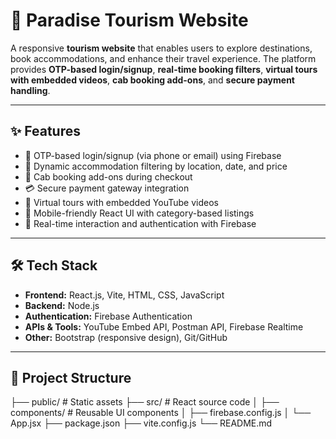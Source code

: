 # 🌴 Paradise Tourism Website  

A responsive **tourism website** that enables users to explore destinations, book accommodations, and enhance their travel experience. The platform provides **OTP-based login/signup**, **real-time booking filters**, **virtual tours with embedded videos**, **cab booking add-ons**, and **secure payment handling**.  

---

## ✨ Features
- 🔐 OTP-based login/signup (via phone or email) using Firebase  
- 🏨 Dynamic accommodation filtering by location, date, and price  
- 🚕 Cab booking add-ons during checkout  
- 💳 Secure payment gateway integration  
- 🎥 Virtual tours with embedded YouTube videos  
- 📱 Mobile-friendly React UI with category-based listings  
- 🔄 Real-time interaction and authentication with Firebase  

---

## 🛠 Tech Stack
- **Frontend:** React.js, Vite, HTML, CSS, JavaScript  
- **Backend:** Node.js  
- **Authentication:** Firebase Authentication  
- **APIs & Tools:** YouTube Embed API, Postman API, Firebase Realtime  
- **Other:** Bootstrap (responsive design), Git/GitHub  

---

## 📂 Project Structure
├── public/ # Static assets
├── src/ # React source code
│ ├── components/ # Reusable UI components
│ ├── firebase.config.js
│ └── App.jsx
├── package.json
├── vite.config.js
└── README.md

